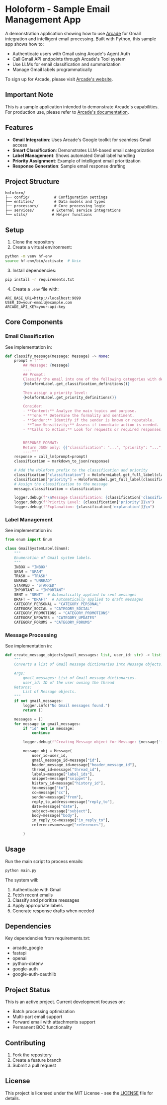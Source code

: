# Holoform - Sample Email Management App

A demonstration application showing how to use [Arcade](https://arcade-ai.com) for Gmail integration and intelligent email processing. Built with Python, this sample app shows how to:

- Authenticate users with Gmail using Arcade's Agent Auth
- Call Gmail API endpoints through Arcade's Tool system  
- Use LLMs for email classification and summarization
- Manage Gmail labels programmatically

To sign up for Arcade, please visit [Arcade's website](https://arcade-ai.com).
## Important Note
This is a sample application intended to demonstrate Arcade's capabilities. For production use, please refer to [Arcade's documentation](https://docs.arcade-ai.com).

## Features

- **Gmail Integration**: Uses Arcade's Google toolkit for seamless Gmail access
- **Smart Classification**: Demonstrates LLM-based email categorization
- **Label Management**: Shows automated Gmail label handling
- **Priority Assignment**: Example of intelligent email prioritization
- **Response Generation**: Sample email response drafting

## Project Structure

```
holoform/
├── config/           # Configuration settings
├── entities/         # Data models and types
├── processors/       # Core processing logic
├── services/        # External service integrations
└── utils/           # Helper functions
```

## Setup

1. Clone the repository
2. Create a virtual environment:
```bash
python -m venv hf-env
source hf-env/bin/activate  # Unix
```

3. Install dependencies:
```bash
pip install -r requirements.txt
```

4. Create a `.env` file with:
```
ARC_BASE_URL=http://localhost:9099
USER_ID=your-email@example.com
ARCADE_API_KEY=your-api-key
```

## Core Components

### Email Classification
See implementation in:

```82:116:processors/message_processor.py
def classify_message(message: Message) -> None:
    prompt = f"""
        ## Message: {message}
        ----
        ## Prompt:
        Classify the email into one of the following categories with definitions:
        {HoloformLabel.get_classification_definitions()}

        Then assign a priority level:
        {HoloformLabel.get_priority_definitions()}

        Consider:
        - **Content:** Analyze the main topics and purpose.
        - **Tone:** Determine the formality and sentiment.
        - **Sender:** Identify if the sender is known or reputable.
        - **Time-Sensitivity:** Assess if immediate action is needed.
        - **Calls to Action:** Look for requests or required responses.


        RESPONSE FORMAT:
        Return JSON only: {{"classification": "...", "priority": "...", "explanation": "..."}}
        ----"""
    response = call_lm(prompt=prompt)
    classification = markdown_to_json(response)

    # Add the Holoform prefix to the classification and priority
    classification["classification"] = HoloformLabel.get_full_label(classification["classification"])
    classification["priority"] = HoloformLabel.get_full_label(classification["priority"])
    # Assign the classification to the message
    message.classification = classification

    logger.debug(f"\nMessage Classification: {classification['classification']}\n")
    logger.debug(f"Priority Level: {classification['priority']}\n")
    logger.debug(f"Explanation: {classification['explanation']}\n")
```


### Label Management
See implementation in:

```1:19:entities/labels.py
from enum import Enum

class GmailSystemLabel(Enum):
    """
    Enumeration of Gmail system labels.
    """
    INBOX = "INBOX"
    SPAM = "SPAM"
    TRASH = "TRASH"
    UNREAD = "UNREAD"
    STARRED = "STARRED"
    IMPORTANT = "IMPORTANT"
    SENT = "SENT"  # Automatically applied to sent messages
    DRAFT = "DRAFT"  # Automatically applied to draft messages
    CATEGORY_PERSONAL = "CATEGORY_PERSONAL"
    CATEGORY_SOCIAL = "CATEGORY_SOCIAL"
    CATEGORY_PROMOTIONS = "CATEGORY_PROMOTIONS"
    CATEGORY_UPDATES = "CATEGORY_UPDATES"
    CATEGORY_FORUMS = "CATEGORY_FORUMS"
```


### Message Processing
See implementation in:

```25:65:processors/message_processor.py
def create_message_objects(gmail_messages: list, user_id: str) -> list[Message]:
    """
    Converts a list of Gmail message dictionaries into Message objects.

    Args:
        gmail_messages: List of Gmail message dictionaries.
        user_id: ID of the user owning the thread
    Returns:
        List of Message objects.
    """
    if not gmail_messages:
        logger.info("No Gmail messages found.")
        return []

    messages = []
    for message in gmail_messages:
        if "id" not in message:
            continue

        logger.debug(f"Creating Message object for Message: {message['id']}")

        message_obj = Message(
            user_id=user_id,
            gmail_message_id=message["id"],
            header_message_id=message["header_message_id"],
            thread_id=message["thread_id"],
            labels=message["label_ids"],
            snippet=message["snippet"],
            history_id=message["history_id"],
            to=message["to"],
            cc=message["cc"],
            sender=message["from"],
            reply_to_address=message["reply_to"],
            date=message["date"],
            subject=message["subject"],
            body=message["body"],
            in_reply_to=message["in_reply_to"],
            references=message["references"],

        )

```


## Usage

Run the main script to process emails:

```bash
python main.py
```

The system will:
1. Authenticate with Gmail
2. Fetch recent emails
3. Classify and prioritize messages
4. Apply appropriate labels
5. Generate response drafts when needed

## Dependencies

Key dependencies from requirements.txt:
- arcade_google
- fastapi
- openai
- python-dotenv
- google-auth
- google-auth-oauthlib

## Project Status

This is an active project. Current development focuses on:
- Batch processing optimization
- Multi-part email support
- Forward email with attachments support
- Permanent BCC functionality

## Contributing

1. Fork the repository
2. Create a feature branch
3. Submit a pull request

## License

This project is licensed under the MIT License - see the [LICENSE](LICENSE) file for details.


